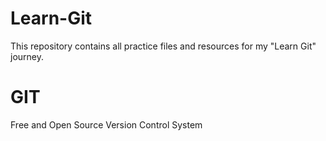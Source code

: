 # Learn-Git
This repository contains all practice files and resources for my "Learn Git" journey.

# GIT
Free and Open Source Version Control System

